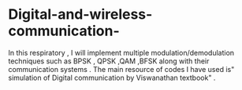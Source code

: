 # Digital-and-wireless-communication-
In this respiratory , I will implement multiple modulation/demodulation techniques such as BPSK , QPSK ,QAM ,BFSK  along with their communication systems . The main resource of codes I have used is" simulation of Digital communication by Viswanathan textbook" .
